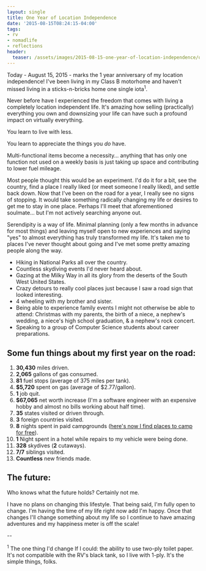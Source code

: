 ```yaml
---
layout: single
title: One Year of Location Independence
date: '2015-08-15T08:24:15-04:00'
tags:
- rv
- nomadlife
- reflections
header:
  teaser: /assets/images/2015-08-15-one-year-of-location-independence/on_the_road.jpg
---
```


Today - August 15, 2015 - marks the 1 year anniversary of my location independence! I've been living in my Class B motorhome and haven't missed living in a sticks-n-bricks home one single iota<sup>1</sup>.

Never before have I experienced the freedom that comes with living a completely location independent life. It's amazing how selling (practically) everything you own and downsizing your life can have such a profound impact on virtually everything.

You learn to live with less.

You learn to appreciate the things you _do_ have.

Multi-functional items become a necessity... anything that has only one function not used on a weekly basis is just taking up space and contributing to lower fuel mileage.

Most people thought this would be an experiment. I'd do it for a bit, see the country, find a place I really liked (or meet someone I really liked), and settle back down. Now that I've been on the road for a year, I really see no signs of stopping. It would take something radically changing my life or  desires to get me to stay in one place. Perhaps I'll meet that aforementioned soulmate... but I'm not actively searching anyone out.

Serendipity is a way of life. Minimal planning (only a few months in advance for most things) and leaving myself open to new experiences and saying "yes" to almost everything has truly transformed my life. It's taken me to places I've never thought about going and I've met some pretty amazing people along the way.

*   Hiking in National Parks all over the country.
*   Countless skydiving events I'd never heard about.
*   Gazing at the Milky Way in all its glory from the deserts of the South West United States.
*   Crazy detours to really cool places just because I saw a road sign that looked interesting.
*   4 wheeling with my brother and sister.
*   Being able to experience family events I might not otherwise be able to attend: Christmas with my parents, the birth of a niece, a nephew's wedding, a niece's high school graduation, & a nephew's rock concert.
*   Speaking to a group of Computer Science students about career preparations.

## Some fun things about my first year on the road:

1.  **30,430** miles driven.
2.  **2,065** gallons of gas consumed.
3.  **81** fuel stops (average of 375 miles per tank).
4.  **$5,720** spent on gas (average of $2.77/gallon).
5.  **1** job quit.
6.  **$67,065** net worth increase (I'm a software engineer with an expensive hobby and almost no bills working about half time).
7.  **35** states visited or driven through.
8.  **3** foreign countries visited.
9.  **8** nights spent in paid campgrounds ([here's now I find places to camp for free](http://freecampsites.net/)).
10.  **1** Night spent in a hotel while repairs to my vehicle were being done.
11.  **328** skydives (**2** cutaways).
12.  **7/7** siblings visited.
13.  **Countless** new friends made.

## The future:

Who knows what the future holds? Certainly not me.

I have no plans on changing this lifestyle. That being said, I'm fully open to change. I'm having the time of my life right now add I'm happy. Once that changes I'll change something about my life so I continue to have amazing adventures and my happiness meter is off the scale!

--

<sup>1</sup> The one thing I'd change If I could: the ability to use two-ply toilet paper. It's not compatible with the RV's black tank, so I live with 1-ply. It's the simple things, folks.
